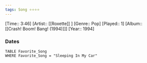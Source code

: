 ```yaml
---
tags: Song ⭐⭐⭐⭐ 
---
```

[Time:: 3:46]
[Artist:: [[Roxette]] ]
[Genre:: Pop]
[Played:: 1]
[Album:: [[Crash! Boom! Bang! (1994)]]]
[Year:: 1994]
### Dates
````dataview
TABLE Favorite_Song
WHERE Favorite_Song = "Sleeping In My Car"
````